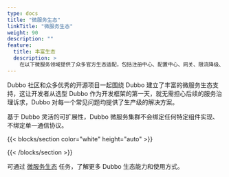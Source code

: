 ```yaml
---
type: docs
title: "微服务生态"
linkTitle: "微服务生态"
weight: 90
description: ""
feature:
  title: 丰富生态
  description: >
    在以下微服务领域提供了众多官方生态适配，包括注册中心、配置中心、网关、限流降级、负载均衡、一致性事务、异步消息、Tracing、可观测等。
---
```



Dubbo 社区和众多优秀的开源项目一起围绕 Dubbo 建立了丰富的微服务生态支持，这让开发者从选型 Dubbo 作为开发框架的第一天，就无需担心后续的服务治理诉求，Dubbo 对每一个常见问题均提供了生产级的解决方案。

基于 Dubbo 灵活的可扩展性，Dubbo 微服务集群不会绑定任何特定组件实现、不绑定单一通信协议。


{{< blocks/section color="white" height="auto" >}}
<div class="msemap-section">
 <div class="msemap-container">
    <div id="mse-arc-container"></div>
  </div>
</div>
{{< /blocks/section >}}

<!-- ![ecosystem](/imgs/v3/feature/ecosystem/ecosystem.png) -->

可通过 [微服务生态]() 任务，了解更多 Dubbo 生态能力和使用方式。
